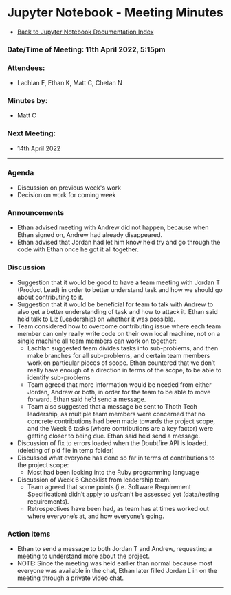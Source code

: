 # Jupyter Notebook - Meeting Minutes

- [Back to Jupyter Notebook Documentation Index](../Index.md)

### Date/Time of Meeting: 11th April 2022, 5:15pm

### Attendees:

- Lachlan F, Ethan K, Matt C, Chetan N

### Minutes by:

- Matt C

### Next Meeting:

- 14th April 2022

---

### Agenda

- Discussion on previous week's work
- Decision on work for coming week

### Announcements

- Ethan advised meeting with Andrew did not happen, because when Ethan signed on, Andrew had already
  disappeared.
- Ethan advised that Jordan had let him know he’d try and go through the code with Ethan once he got
  it all together.

### Discussion

- Suggestion that it would be good to have a team meeting with Jordan T (Product Lead) in order to
  better understand task and how we should go about contributing to it.
- Suggestion that it would be beneficial for team to talk with Andrew to also get a better
  understanding of task and how to attack it. Ethan said he’d talk to Liz (Leadership) on whether it
  was possible.
- Team considered how to overcome contributing issue where each team member can only really write
  code on their own local machine, not on a single machine all team members can work on together:
  - Lachlan suggested team divides tasks into sub-problems, and then make branches for all
    sub-problems, and certain team members work on particular pieces of scope. Ethan countered that
    we don’t really have enough of a direction in terms of the scope, to be able to identify
    sub-problems
  - Team agreed that more information would be needed from either Jordan, Andrew or both, in order
    for the team to be able to move forward. Ethan said he’d send a message.
  - Team also suggested that a message be sent to Thoth Tech leadership, as multiple team members
    were concerned that no concrete contributions had been made towards the project scope, and the
    Week 6 tasks (where contributions are a key factor) were getting closer to being due. Ethan said
    he’d send a message.
- Discussion of fix to errors loaded when the Doubtfire API is loaded. (deleting of pid file in temp
  folder)
- Discussed what everyone has done so far in terms of contributions to the project scope:
  - Most had been looking into the Ruby programming language
- Discussion of Week 6 Checklist from leadership team.
  - Team agreed that some points (i.e. Software Requirement Specification) didn’t apply to us/can’t
    be assessed yet (data/testing requirements).
  - Retrospectives have been had, as team has at times worked out where everyone’s at, and how
    everyone’s going.

### Action Items

- Ethan to send a message to both Jordan T and Andrew, requesting a meeting to understand more about
  the project.
- NOTE: Since the meeting was held earlier than normal because most everyone was available in the
  chat, Ethan later filled Jordan L in on the meeting through a private video chat.

---
